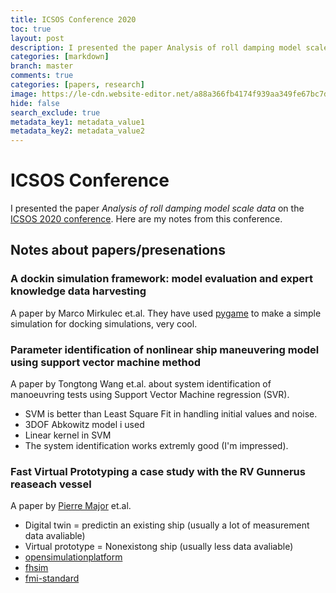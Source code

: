 ```yaml
---
title: ICSOS Conference 2020
toc: true
layout: post
description: I presented the paper Analysis of roll damping model scale data on the ICSOS 2020 conference. Here are my notes from this conference.
categories: [markdown]
branch: master
comments: true
categories: [papers, research]
image: https://le-cdn.website-editor.net/a88a366fb4174f939aa349fe67bc7d1e/dms3rep/multi/opt/ICSOS-640w.png
hide: false
search_exclude: true
metadata_key1: metadata_value1
metadata_key2: metadata_value2
---
```

# ICSOS Conference
I presented the paper *Analysis of roll damping model scale data* on the [ICSOS 2020 conference](https://www.icsos.info/). Here are my notes from this conference.

## Notes about papers/presenations

### A dockin simulation framework: model evaluation and expert knowledge data harvesting
A paper by Marco Mirkulec et.al. They have used [pygame](https://www.pygame.org/) to make a simple simulation for docking simulations, very cool.

### Parameter identification of nonlinear ship maneuvering model using support vector machine method
A paper by Tongtong Wang et.al. about system identification of manoeuvring tests using Support Vector Machine regression (SVR).
* SVM is better than Least Square Fit in handling initial values and noise.
* 3DOF Abkowitz model i used
* Linear kernel in SVM
* The system identification works extremly good (I'm impressed).

### Fast Virtual Prototyping a case study with the RV Gunnerus reaseach vessel
A paper by [Pierre Major](linkedin.com/in/pierre-major-b72598) et.al.
* Digital twin = predictin an existing ship (usually a lot of measurement data avaliable)
* Virtual prototype = Nonexistong ship (usually less data avaliable)
* [opensimulationplatform](https://opensimulationplatform.com/)
* [fhsim](https://fhsim.no/docs/licence.html)
* [fmi-standard](https://fmi-standard.org/)
